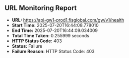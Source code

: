 ## URL Monitoring Report

- **URL:** https://api-gw1-prod1.fisglobal.com/gw/v1/health
- **Start Time:** 2025-07-20T16:44:08.778010
- **End Time:** 2025-07-20T16:44:09.034009
- **Total Time Taken:** 0.255999 seconds
- **HTTP Status Code:** 403
- **Status:** Failure
- **Failure Reason:** HTTP Status Code: 403

